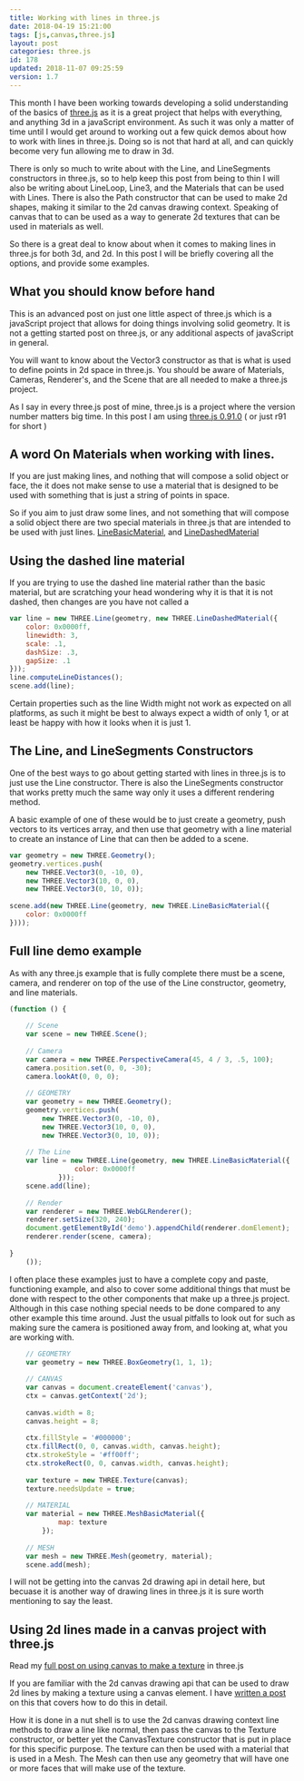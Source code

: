 ```yaml
---
title: Working with lines in three.js
date: 2018-04-19 15:21:00
tags: [js,canvas,three.js]
layout: post
categories: three.js
id: 178
updated: 2018-11-07 09:25:59
version: 1.7
---
```


This month I have been working towards developing a solid understanding of the basics of [three.js](https://threejs.org/) as it is a great project that helps with everything, and anything 3d in a javaScript environment. As such it was only a matter of time until I would get around to working out a few quick demos about how to work with lines in three.js. Doing so is not that hard at all, and can quickly become very fun allowing me to draw in 3d. 

<!-- more -->

There is only so much to write about with the Line, and LineSegments constructors in three.js, so to help keep this post from being to thin I will also be writing about LineLoop, Line3, and the Materials that can be used with Lines. There is also the Path constructor that can be used to make 2d shapes, making it similar to the 2d canvas drawing context. Speaking of canvas that to can be used as a way to generate 2d textures that can be used in materials as well. 

So there is a great deal to know about when it comes to making lines in three.js for both 3d, and 2d. In this post I will be briefly covering all the options, and provide some examples.

## What you should know before hand

This is an advanced post on just one little aspect of three.js which is a javaScript project that allows for doing things involving solid geometry. It is not a getting started post on three.js, or any additional aspects of javaScript in general. 

You will want to know about the Vector3 constructor as that is what is used to define points in 2d space in three.js. You should be aware of Materials, Cameras, Renderer's, and the Scene that are all needed to make a three.js project.

As I say in every three.js post of mine, three.js is a project where the version number matters big time. In this post I am using [three.js 0.91.0](https://github.com/mrdoob/three.js/tree/r91) ( or just r91 for short )

## A word On Materials when working with lines.

If you are just making lines, and nothing that will compose a solid object or face, the it does not make sense to use a material that is designed to be used with something that is just a string of points in space.

So if you aim to just draw some lines, and not something that will compose a solid object there are two special materials in three.js that are intended to be used with just lines. [LineBasicMaterial](https://threejs.org/docs/index.html#api/materials/LineBasicMaterial), and [LineDashedMaterial](https://threejs.org/docs/index.html#api/materials/LineDashedMaterial)

## Using the dashed line material

If you are trying to use the dashed line material rather than the basic material, but are scratching your head wondering why it is that it is not dashed, then changes are you have not called a

```js
var line = new THREE.Line(geometry, new THREE.LineDashedMaterial({
    color: 0x0000ff,
    linewidth: 3,
    scale: .1,
    dashSize: .3,
    gapSize: .1
}));
line.computeLineDistances();
scene.add(line);
```

Certain properties such as the line Width might not work as expected on all platforms, as such it might be best to always expect a width of only 1, or at least be happy with how it looks when it is just 1.

## The Line, and LineSegments Constructors

One of the best ways to go about getting started with lines in three.js is to just use the Line constructor. There is also the LineSegments constructor that works pretty much the same way only it uses a different rendering method.

A basic example of one of these would be to just create a geometry, push vectors to its vertices array, and then use that geometry with a line material to create an instance of Line that can then be added to a scene.

```js
var geometry = new THREE.Geometry();
geometry.vertices.push(
    new THREE.Vector3(0, -10, 0),
    new THREE.Vector3(10, 0, 0),
    new THREE.Vector3(0, 10, 0));
 
scene.add(new THREE.Line(geometry, new THREE.LineBasicMaterial({
    color: 0x0000ff
})));
```

## Full line demo example

As with any three.js example that is fully complete there must be a scene, camera, and renderer on top of the use of the Line constructor, geometry, and line materials.

```js
(function () {
 
    // Scene
    var scene = new THREE.Scene();
 
    // Camera
    var camera = new THREE.PerspectiveCamera(45, 4 / 3, .5, 100);
    camera.position.set(0, 0, -30);
    camera.lookAt(0, 0, 0);
 
    // GEOMETRY
    var geometry = new THREE.Geometry();
    geometry.vertices.push(
        new THREE.Vector3(0, -10, 0),
        new THREE.Vector3(10, 0, 0),
        new THREE.Vector3(0, 10, 0));
 
    // The Line
    var line = new THREE.Line(geometry, new THREE.LineBasicMaterial({
                color: 0x0000ff
            }));
    scene.add(line);
 
    // Render
    var renderer = new THREE.WebGLRenderer();
    renderer.setSize(320, 240);
    document.getElementById('demo').appendChild(renderer.domElement);
    renderer.render(scene, camera);
 
}
    ());
```

I often place these examples just to have a complete copy and paste, functioning example, and also to cover some additional things that must be done with respect to the other components that make up a three.js project. Although in this case nothing special needs to be done compared to any other example this time around. Just the usual pitfalls to look out for such as making sure the camera is positioned away from, and looking at, what you are working with.

```js
    // GEOMETRY
    var geometry = new THREE.BoxGeometry(1, 1, 1);
 
    // CANVAS
    var canvas = document.createElement('canvas'),
    ctx = canvas.getContext('2d');
 
    canvas.width = 8;
    canvas.height = 8;
 
    ctx.fillStyle = '#000000';
    ctx.fillRect(0, 0, canvas.width, canvas.height);
    ctx.strokeStyle = '#ff00ff';
    ctx.strokeRect(0, 0, canvas.width, canvas.height);
 
    var texture = new THREE.Texture(canvas);
    texture.needsUpdate = true;
 
    // MATERIAL
    var material = new THREE.MeshBasicMaterial({
            map: texture
        });
 
    // MESH
    var mesh = new THREE.Mesh(geometry, material);
    scene.add(mesh);
```

I will not be getting into the canvas 2d drawing api in detail here, but becuase it is another way of drawing lines in three.js it is sure worth mentioning to say the least.

## Using 2d lines made in a canvas project with three.js

Read my [full post on using canvas to make a texture](/2018/04/17/threejs-canvas-texture/) in three.js

If you are familiar with the 2d canvas drawing api that can be used to draw 2d lines by making a texture using a canvas element. I have [written a post](/2018/04/17/threejs-canvas-texture/) on this that covers how to do this in detail.

How it is done in a nut shell is to use the 2d canvas drawing context line methods to draw a line like normal, then pass the canvas to the Texture constructor, or better yet the CanvasTexture constructor that is put in place for this specific purpose. The texture can then be used with a material that is used in a Mesh. The Mesh can then use any geometry that will have one or more faces that will make use of the texture.
